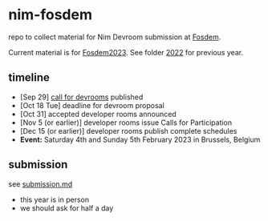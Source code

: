 # nim-fosdem

repo to collect material for Nim Devroom submission at [Fosdem](https://fosdem.org).

Current material is for [Fosdem2023](https://fosdem.org/2023/). See folder [2022](2022/README.md) for previous year.

## timeline

* [Sep 29] [call for devrooms](https://fosdem.org/2023/news/2022-09-29-call_for_devrooms/) published
* [Oct 18 Tue] deadline for devroom proposal
* [Oct 31] accepted developer rooms announced
* [Nov 5 (or earlier)] developer rooms issue Calls for Participation
* [Dec 15 (or earlier)] developer rooms publish complete schedules
* **Event:** Saturday 4th and Sunday 5th February 2023 in Brussels, Belgium

## submission

see [submission.md](submission.md)

* this year is in person
* we should ask for half a day